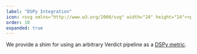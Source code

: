 ```yaml
---
label: "DSPy Integration"
icon: <svg xmlns="http://www.w3.org/2000/svg" width="24" height="24"><path fill="#ef3e33" d="M2.8 0.15c-1.9 0.04-2.27 0.09-2.42 0.37C0.15 0.99 0.04 22.43 0.29 22.71c0.33 0.33 7.38 0.57 15.67 0.51 4.28-0.04 7.87-0.13 7.96-0.2 0.07-0.09 0.15-5.2 0.15-11.35V0.48l-0.55-0.16C23.01 0.15 7.94 0.02 2.8 0.15M12.05 1.81c0.04 0.35 0.02 0.92-0.05 1.24C11.9 3.61 11.83 3.66 11.24 3.66c-0.48 0-0.79 0.15-1.19 0.53-0.48 0.49-0.53 0.66-0.53 1.76s0.05 1.26 0.53 1.76c0.4 0.38 0.71 0.53 1.19 0.53 0.75 0 0.77 0.02 0.46 1.78-0.24 1.32-0.16 1.3-2.42 0.97-1.76-0.26-2.03-0.09-1.87 1.19 0.15 1.24-0.13 1.56-1.39 1.56-1.08 0-1.23-0.2-0.93-1.45 0.29-1.23 0.09-1.35-2.16-1.45l-1.83-0.07V7.43c0-1.81 0.05-3.99 0.13-4.83l0.11-1.5 5.33 0.04 5.33 0.05zM22.69 1.21l0.59 0.13-0.05 4.91c-0.04 2.69-0.09 4.92-0.15 4.98-0.05 0.04-0.73 0.13-1.5 0.2l-1.43 0.13v-0.92c0-0.79-0.07-0.97-0.59-1.39-0.53-0.46-0.7-0.49-1.85-0.42-1.17 0.05-1.32 0.11-1.81 0.68-0.48 0.53-0.55 0.73-0.46 1.41L15.53 11.72l-1.32-0.11c-0.71-0.07-1.37-0.18-1.45-0.26-0.09-0.07-0.05-0.62 0.05-1.21 0.11-0.6 0.18-1.5 0.15-2l-0.05-0.92-0.92-0.05c-1.15-0.07-1.37-0.27-1.37-1.23 0-0.99 0.31-1.28 1.26-1.12 0.97 0.15 1.15-0.13 1.26-2.09l0.09-1.65h4.43c2.44 0 4.71 0.05 5.02 0.11M18.83 10.06c0.18 0.11 0.24 0.49 0.18 1.32l-0.05 1.17 2.16-0.04L23.26 12.45v1.98c0 1.08-0.05 3.26-0.13 4.83l-0.11 2.89H12.45V19.63l1.01 0.04c1.32 0.02 1.92-0.51 2.07-1.87 0.18-1.98-0.59-2.91-2.25-2.73l-1.01 0.11v-0.95c0-1.76-0.04-1.72 1.85-1.54 2.51 0.26 2.93 0.02 2.51-1.37-0.2-0.7-0.18-0.77 0.2-1.08 0.44-0.37 1.57-0.46 2-0.18m-15.01 2.67c0.11 1.68 0.57 2.11 2.31 2.11 1.72 0 2.49-0.66 2.49-2.11 0-0.6 0.04-0.64 0.6-0.62 0.31 0 0.92 0.05 1.32 0.13l0.71 0.13L11.19 13.92c-0.02 0.86 0.04 1.79 0.15 2.09 0.18 0.46 0.27 0.51 0.81 0.4 1.98-0.37 1.94-0.37 2.14 0.15 0.27 0.73 0.22 1.3-0.13 1.74-0.31 0.37-0.38 0.38-1.37 0.16-0.82-0.16-1.12-0.16-1.28 0-0.13 0.13-0.22 0.86-0.22 1.9l-0.02 1.7-2.29 0.05c-1.26 0.04-3.55 0-5.07-0.05L1.1 21.94V11.88l1.34 0.05 1.32 0.05z"/></svg>
order: 10
expanded: true
---
```


We provide a shim for using an arbitrary Verdict pipeline as a [DSPy metric](https://dspy.ai/learn/evaluation/metrics/).

